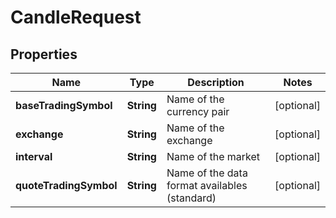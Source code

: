 # CandleRequest

## Properties
Name | Type | Description | Notes
------------ | ------------- | ------------- | -------------
**baseTradingSymbol** | **String** | Name of the currency pair |  [optional]
**exchange** | **String** | Name of the exchange |  [optional]
**interval** | **String** | Name of the market |  [optional]
**quoteTradingSymbol** | **String** | Name of the data format availables (standard) |  [optional]
